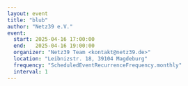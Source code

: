 ```yaml
---
layout: event
title: "blub"
author: "Netz39 e.V." 
event:
  start: 2025-04-16 17:00:00 
  end:   2025-04-16 19:00:00 
  organizer: "Netz39 Team <kontakt@netz39.de>" 
  location: "Leibnizstr. 18, 39104 Magdeburg"
  frequency: "ScheduledEventRecurrenceFrequency.monthly"
  interval: 1
---
```

<!-- event imported from discord manual changes may be overwritten -->